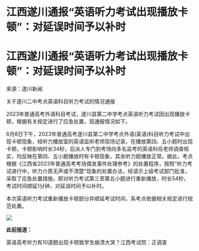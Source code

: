 # 江西遂川通报“英语听力考试出现播放卡顿”：对延误时间予以补时

# 江西遂川通报“英语听力考试出现播放卡顿”：对延误时间予以补时

来源：遂川新闻

关于遂川二中考点英语科目听力考试的情况通报

2023年普通高考外语科目考试，遂川县第二中学考点英语听力考试因出现播放卡顿，根据有关规定进行了应急处置，现通报情况如下。

6月8日下午，2023年普通高考遂川县第二中学考点外语(英语)科目听力考试中出现卡顿现象，经听力播放室的英语监听老师现场记录，在播放第四、五小题时出现卡顿，卡顿影响时长34秒，后派人专门到考场向多名监考的英语科任老师调查核实，均反映在第四、五小题播放时有卡顿现象，其余听力题播放正常。据此，考点根据《江西省2023年普通高考考场偶发事件处理参考》的处置程序，按照“听力考试进行中，听力介质无声或不清楚”现象的处置办法，经请示上级考试部门批准，采取了应急处置措施，即对听力考试第三至第五小题进行重新播放，时长54秒，考试时间顺延1分钟，对延误时间予以补时。

本次英语听力考试重新播放卡顿部分并顺延考试时间，系考点依据相关规定进行规范处置。

![](https://inews.gtimg.com/om_bt/OGJlTK2EH7UKQqDY1Q3KQvdlGMuOOJzv6oP7RVkg6kgxEAA/1000)

**此前报道：**

英语高考听力有10道题出现卡顿致学生崩溃大哭？江西考试院：正调查

